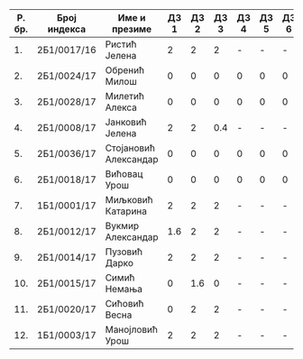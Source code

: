 | Р. бр. | Број индекса | Име и презиме | ДЗ 1 | ДЗ 2 | ДЗ 3 | ДЗ 4 | ДЗ 5 | ДЗ 6 | Укупно поена |
| - | - | - | - | - | - | - | - | - | - |
| 1. | 2Б1/0017/16 | Ристић Јелена | 2 | 2 | 2 | - | - | - | 6 |
| 2. | 2Б1/0024/17 | Обренић Милош | 0 | 0 | 0 | 0 | 0 | 0 | 0 |
| 3. | 2Б1/0028/17 | Милетић Алекса | 0 | 0 | 0 | 0 | 0 | 0 | 0 |
| 4. | 2Б1/0008/17 | Јанковић Јелена | 2 | 2 | 0.4 | - | - | - | 4.4 |
| 5. | 2Б1/0036/17 | Стојановић Александар | 0 | 0 | 0 | 0 | 0 | 0 | 0 |
| 6. | 2Б1/0018/17 | Вићовац Урош | 0 | 0 | 0 | 0 | 0 | 0 | 0 |
| 7. | 1Б1/0001/17 | Миљковић Катарина | 2 | 2 | 2 | - | - | - | 6 |
| 8. | 2Б1/0012/17 | Вукмир Александар | 1.6 | 2 | 2 | - | - | - | 5.6 |
| 9. | 2Б1/0014/17 | Пузовић Дарко | 2 | 2 | 2 | - | - | - | 6 |
| 10. | 2Б1/0015/17 | Симић Немања | 0 | 1.6 | 0 | - | - | - | 1.6 |
| 11. | 2Б1/0020/17 | Сићовић Весна | 0 | 2 | 2 | - | - | - | 4 |
| 12. | 1Б1/0003/17 | Манојловић Урош | 2 | 2 | 2 | - | - | - | 6 |
